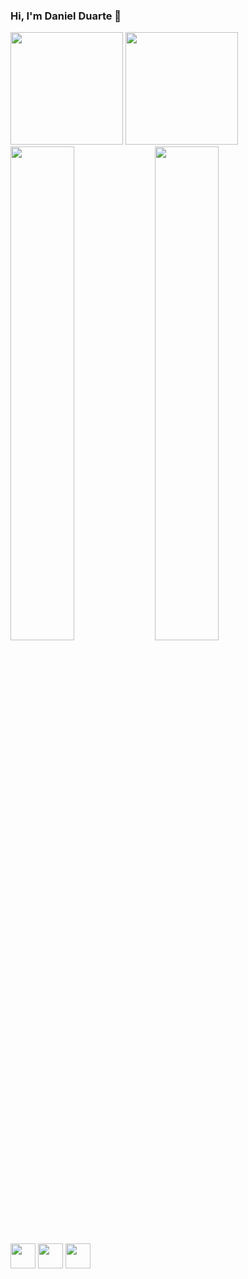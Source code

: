 ### Hi, I'm Daniel Duarte 👋

<div>
  <img height="180em" src="https://github-readme-stats.vercel.app/api?username=danrib27&theme=dracula&show_icons=true" />
  <img height="180em" src="https://github-readme-stats.vercel.app/api/top-langs/?username=danrib27&hide=html&layout=compact&theme=dracula" />
  <img width="45%" src="https://github-readme-stats.vercel.app/api?username=danrib27&theme=dracula&show_icons=true" />
  <img width="45%" src="https://github-readme-stats.vercel.app/api/top-langs/?username=danrib27&hide=html&layout=compact&theme=dracula" />
</div>
<div>
  <img height="40em" src="https://cdn.jsdelivr.net/gh/devicons/devicon/icons/react/react-original-wordmark.svg" />
  <img height="40em" src="https://cdn.jsdelivr.net/gh/devicons/devicon/icons/typescript/typescript-original.svg" />
  <img height="40em" src="https://cdn.jsdelivr.net/gh/devicons/devicon/icons/sass/sass-original.svg" />
</div>
